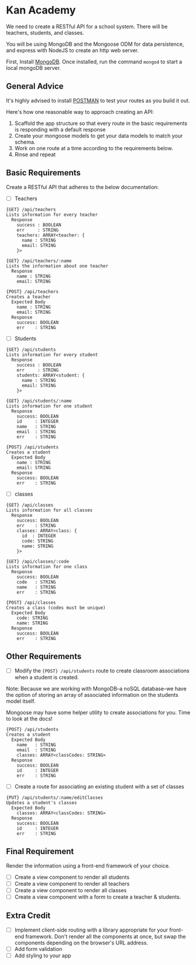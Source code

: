 # Kan Academy

We need to create a RESTful API for a school system. There will be teachers, students, and classes.

You will be using MongoDB and the Mongoose ODM for data persistence, and express with NodeJS to create an http web server.

First, Install [MongoDB](https://docs.mongodb.com/v3.0/tutorial/install-mongodb-on-os-x/). Once installed, run the command `mongod` to start a local mongoDB server.

## General Advice

It's highly advised to install [POSTMAN](https://www.getpostman.com/) to test your routes as you build it out.

Here's how one reasonable way to approach creating an API:

1. Scaffold the app structure so that every route in the basic requirements is responding with a default response  
2. Create your mongoose models to get your data models to match your schema.
3. Work on one route at a time according to the requirements below.
4. Rinse and repeat

## Basic Requirements

Create a RESTful API that adheres to the below documentation:

- [ ] Teachers

```plaintext
{GET} /api/teachers
Lists information for every teacher
  Response
    success : BOOLEAN
    err     : STRING
    teachers: ARRAY<teacher: {
      name : STRING
      email: STRING
    }>
```

```plaintext
{GET} /api/teachers/:name
Lists the information about one teacher
  Response
    name : STRING
    email: STRING
```

```plaintext
{POST} /api/teachers
Creates a teacher
  Expected Body
    name : STRING
    email: STRING
  Response
    success: BOOLEAN
    err    : STRING
```

- [ ] Students

```plaintext
{GET} /api/students
Lists information for every student
  Response
    success : BOOLEAN
    err     : STRING
    students: ARRAY<student: {
      name : STRING
      email: STRING
    }>
```

```plaintext
{GET} /api/students/:name
Lists information for one student
  Response
    success: BOOLEAN
    id     : INTEGER
    name   : STRING
    email  : STRING
    err    : STRING
```

```plaintext
{POST} /api/students
Creates a student
  Expected Body
    name : STRING
    email: STRING
  Response
    success: BOOLEAN
    err    : STRING
```

- [ ] classes

```plaintext
{GET} /api/classes
Lists information for all classes
  Response
    success: BOOLEAN
    err    : STRING
    classes: ARRAY<class: {
      id  : INTEGER
      code: STRING
      name: STRING
    }>
```

```plaintext
{GET} /api/classes/:code
Lists information for one class
  Response
    success: BOOLEAN
    code   : STRING
    name   : STRING
    err    : STRING
```

```plaintext
{POST} /api/classes
Creates a class (codes must be unique)
  Expected Body
    code: STRING
    name: STRING
  Response
    success: BOOLEAN
    err    : STRING
```

## Other Requirements

- [ ] Modify the `{POST} /api/students` route to create classroom associations when a student is created.

Note: Because we are working with MongoDB–a noSQL database–we have the option of storing an array of associated information on the students model itself.

Mongoose may have some helper utility to create associations for you. Time to look at the docs!

```plaintext
{POST} /api/students
Creates a student
  Expected Body
    name   : STRING
    email  : STRING
    classes: ARRAY<classCodes: STRING>
  Response
    success: BOOLEAN
    id     : INTEGER
    err    : STRING
```

- [ ] Create a route for associating an existing student with a set of classes

```plaintext
{PUT} /api/students/:name/editClasses
Updates a student's classes
  Expected Body
    classes: ARRAY<classCodes: STRING>
  Response
    success: BOOLEAN
    id     : INTEGER
    err    : STRING
```

## Final Requirement

Render the information using a front-end framework of your choice.

- [ ] Create a view component to render all students
- [ ] Create a view component to render all teachers
- [ ] Create a view component to render all classes
- [ ] Create a view component with a form to create a teacher & students.

## Extra Credit

- [ ] Implement client-side routing with a library appropriate for your front-end framework. Don't render all the components at once, but swap the components depending on the browser's URL address.
- [ ] Add form validation
- [ ] Add styling to your app
